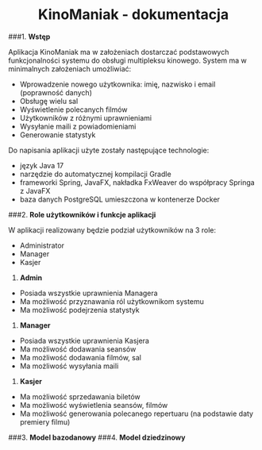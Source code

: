 ﻿
<h1 align="center">KinoManiak - dokumentacja</h1>

###1. **Wstęp**

Aplikacja KinoManiak ma w założeniach dostarczać podstawowych funkcjonalności systemu do obsługi multipleksu kinowego. System ma w minimalnych założeniach umożliwiać:

- Wprowadzenie nowego użytkownika: imię, nazwisko i email (poprawność danych)
- Obsługę wielu sal
- Wyświetlenie polecanych filmów
- Użytkowników z różnymi uprawnieniami
- Wysyłanie maili z powiadomieniami
- Generowanie statystyk

Do napisania aplikacji użyte zostały następujące technologie:

- język Java 17
- narzędzie do automatycznej kompilacji Gradle
- frameworki Spring, JavaFX, nakładka FxWeaver do współpracy Springa z JavaFX
- baza danych PostgreSQL umieszczona w kontenerze Docker


###2. **Role użytkowników i funkcje aplikacji**


W aplikacji realizowany będzie podział użytkowników na 3 role:

- Administrator
- Manager
- Kasjer

1) **Admin**
- Posiada wszystkie uprawnienia Managera
- Ma możliwość przyznawania ról użytkownikom systemu
- Ma możliwość podejrzenia statystyk

1) **Manager**

- Posiada wszystkie uprawnienia Kasjera
- Ma możliwość dodawania seansów
- Ma możliwość dodawania filmów, sal
- Ma możliwość wysyłania maili


1) **Kasjer**

- Ma możliwość sprzedawania biletów
- Ma możliwość wyświetlenia seansów, filmów
- Ma możliwość generowania polecanego repertuaru (na podstawie daty premiery filmu)



###3. **Model bazodanowy**
###4. **Model dziedzinowy**

